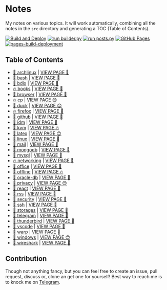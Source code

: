 # Notes

My notes on various topics. It will work automatically, combining all the notes in the `src` directory and generating a TOC (Table of Contents).

[![Build and Deploy](https://github.com/SharafatKarim/notes/actions/workflows/action.yml/badge.svg)](https://github.com/SharafatKarim/notes/actions/workflows/action.yml)
[![run builder.py](https://github.com/SharafatKarim/notes/actions/workflows/action.yml/badge.svg)](https://github.com/SharafatKarim/notes/actions/workflows/action.yml)
[![run posts.py](https://github.com/SharafatKarim/notes/actions/workflows/posts.yml/badge.svg)](https://github.com/SharafatKarim/notes/actions/workflows/posts.yml)
[![GitHub Pages](https://github.com/SharafatKarim/notes/actions/workflows/gh-pages.yml/badge.svg)](https://github.com/SharafatKarim/notes/actions/workflows/gh-pages.yml)
[![pages-build-deployment](https://github.com/SharafatKarim/notes/actions/workflows/pages/pages-build-deployment/badge.svg)](https://github.com/SharafatKarim/notes/actions/workflows/pages/pages-build-deployment)


## Table of Contents

- [👾 archlinux](src/archlinux.md) | <a href='https://sharafat.is-a.dev/notes/archlinux' target='_blank'>VIEW PAGE 🍕</a>
- [🤖 bash](src/bash.md) | <a href='https://sharafat.is-a.dev/notes/bash' target='_blank'>VIEW PAGE 🎉</a>
- [🌟 bdix](src/bdix.md) | <a href='https://sharafat.is-a.dev/notes/bdix' target='_blank'>VIEW PAGE 🎸</a>
- [🔥 books](src/books.md) | <a href='https://sharafat.is-a.dev/notes/books' target='_blank'>VIEW PAGE 🚀</a>
- [🎸 browser](src/browser.md) | <a href='https://sharafat.is-a.dev/notes/browser' target='_blank'>VIEW PAGE 🌈</a>
- [🔥 cp](src/cp.md) | <a href='https://sharafat.is-a.dev/notes/cp' target='_blank'>VIEW PAGE 😊</a>
- [🎉 duck](src/duck.md) | <a href='https://sharafat.is-a.dev/notes/duck' target='_blank'>VIEW PAGE 😊</a>
- [🔥 firefox](src/firefox.md) | <a href='https://sharafat.is-a.dev/notes/firefox' target='_blank'>VIEW PAGE 🤖</a>
- [🍕 github](src/github.md) | <a href='https://sharafat.is-a.dev/notes/github' target='_blank'>VIEW PAGE 🎉</a>
- [👾 idm](src/idm.md) | <a href='https://sharafat.is-a.dev/notes/idm' target='_blank'>VIEW PAGE 🎸</a>
- [🤖 kvm](src/kvm.md) | <a href='https://sharafat.is-a.dev/notes/kvm' target='_blank'>VIEW PAGE 🔥</a>
- [👾 latex](src/latex.md) | <a href='https://sharafat.is-a.dev/notes/latex' target='_blank'>VIEW PAGE 😊</a>
- [🎉 linux](src/linux.md) | <a href='https://sharafat.is-a.dev/notes/linux' target='_blank'>VIEW PAGE 🚀</a>
- [🌟 mail](src/mail.md) | <a href='https://sharafat.is-a.dev/notes/mail' target='_blank'>VIEW PAGE 🚀</a>
- [🎉 mongodb](src/mongodb.md) | <a href='https://sharafat.is-a.dev/notes/mongodb' target='_blank'>VIEW PAGE 🎉</a>
- [🤖 mysql](src/mysql.md) | <a href='https://sharafat.is-a.dev/notes/mysql' target='_blank'>VIEW PAGE 🎸</a>
- [🔥 networking](src/networking.md) | <a href='https://sharafat.is-a.dev/notes/networking' target='_blank'>VIEW PAGE 🌈</a>
- [🎉 office](src/office.md) | <a href='https://sharafat.is-a.dev/notes/office' target='_blank'>VIEW PAGE 🌟</a>
- [🌈 offline](src/offline.md) | <a href='https://sharafat.is-a.dev/notes/offline' target='_blank'>VIEW PAGE 🔥</a>
- [🤖 oracle-db](src/oracle-db.md) | <a href='https://sharafat.is-a.dev/notes/oracle-db' target='_blank'>VIEW PAGE 🎉</a>
- [🌈 privacy](src/privacy.md) | <a href='https://sharafat.is-a.dev/notes/privacy' target='_blank'>VIEW PAGE 😊</a>
- [🚀 react](src/react.md) | <a href='https://sharafat.is-a.dev/notes/react' target='_blank'>VIEW PAGE 🌈</a>
- [🤖 rss](src/rss.md) | <a href='https://sharafat.is-a.dev/notes/rss' target='_blank'>VIEW PAGE 🤖</a>
- [🤖 security](src/security.md) | <a href='https://sharafat.is-a.dev/notes/security' target='_blank'>VIEW PAGE 🌟</a>
- [🚀 ssh](src/ssh.md) | <a href='https://sharafat.is-a.dev/notes/ssh' target='_blank'>VIEW PAGE 🚀</a>
- [👾 storages](src/storages.md) | <a href='https://sharafat.is-a.dev/notes/storages' target='_blank'>VIEW PAGE 🍕</a>
- [🍕 telegram](src/telegram.md) | <a href='https://sharafat.is-a.dev/notes/telegram' target='_blank'>VIEW PAGE 🌟</a>
- [🎉 thunderbird](src/thunderbird.md) | <a href='https://sharafat.is-a.dev/notes/thunderbird' target='_blank'>VIEW PAGE 👾</a>
- [👾 vscode](src/vscode.md) | <a href='https://sharafat.is-a.dev/notes/vscode' target='_blank'>VIEW PAGE 🎸</a>
- [🌟 warp](src/warp.md) | <a href='https://sharafat.is-a.dev/notes/warp' target='_blank'>VIEW PAGE 🎉</a>
- [🍕 windows](src/windows.md) | <a href='https://sharafat.is-a.dev/notes/windows' target='_blank'>VIEW PAGE 😊</a>
- [🤖 wireshark](src/wireshark.md) | <a href='https://sharafat.is-a.dev/notes/wireshark' target='_blank'>VIEW PAGE 🌈</a>

## Contribution

Though not anything fancy, but you can feel free to create an issue, pull request, discuss or, clone an get one for yourself!
Best way to reach me is to knock me on [Telegram](https://t.me/SharafatKarim).

